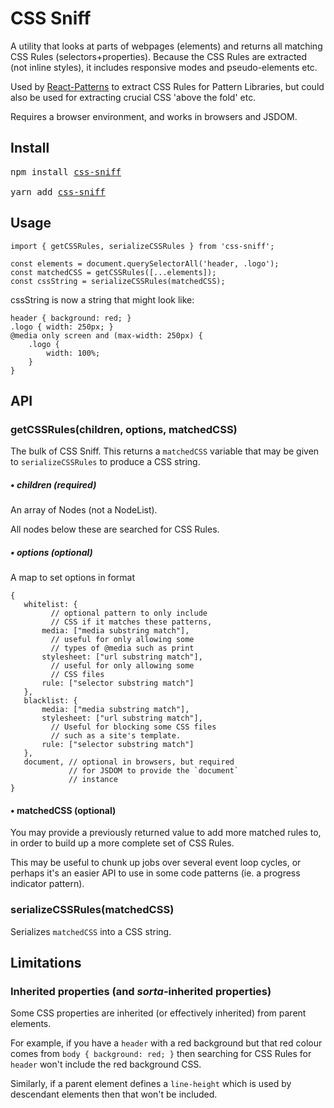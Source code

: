 # CSS Sniff

A utility that looks at parts of webpages (elements) and returns all matching CSS Rules (selectors+properties). Because the CSS Rules are extracted (not inline styles), it includes responsive modes and pseudo-elements etc.

Used by [React-Patterns](https://github.com/springload/react-patterns/) to extract CSS Rules for Pattern Libraries, but could also be used for extracting crucial CSS 'above the fold' etc.

Requires a browser environment, and works in browsers and JSDOM.

## Install
<pre>
npm install <a href="https://www.npmjs.com/package/css-sniff">css-sniff</a>

yarn add <a href="https://www.npmjs.com/package/css-sniff">css-sniff</a>
</pre>

## Usage

    import { getCSSRules, serializeCSSRules } from 'css-sniff';

    const elements = document.querySelectorAll('header, .logo');
    const matchedCSS = getCSSRules([...elements]);
    const cssString = serializeCSSRules(matchedCSS);

cssString is now a string that might look like:

    header { background: red; }
    .logo { width: 250px; }
    @media only screen and (max-width: 250px) {
        .logo {
            width: 100%;
        }
    }

## API

### getCSSRules(children, options, matchedCSS)

The bulk of CSS Sniff. This returns a `matchedCSS` variable that may be given to `serializeCSSRules` to produce a CSS string.

##### • children (required)

An array of Nodes (not a NodeList).

All nodes below these are searched for CSS Rules.

##### • options (optional)

A map to set options in format

    {
       whitelist: {
             // optional pattern to only include
             // CSS if it matches these patterns,
           media: ["media substring match"],
             // useful for only allowing some
             // types of @media such as print
           stylesheet: ["url substring match"],
             // useful for only allowing some
             // CSS files
           rule: ["selector substring match"]
       },
       blacklist: {
           media: ["media substring match"],
           stylesheet: ["url substring match"],
             // Useful for blocking some CSS files
             // such as a site's template.
           rule: ["selector substring match"]
       },
       document, // optional in browsers, but required
                 // for JSDOM to provide the `document`
                 // instance
    }

#### • matchedCSS (optional)

You may provide a previously returned value to add more matched rules to, in order to build up a more complete set of CSS Rules.

This may be useful to chunk up jobs over several event loop cycles, or perhaps it's an easier API to use in some code patterns (ie. a progress indicator pattern).

### serializeCSSRules(matchedCSS)

Serializes `matchedCSS` into a CSS string.

## Limitations

### Inherited properties (and _sorta_-inherited properties)

Some CSS properties are inherited (or effectively inherited) from parent elements.

For example, if you have a `header` with a red background but that red colour comes from `body { background: red; }` then searching for CSS Rules for `header` won't include the red background CSS.

Similarly, if a parent element defines a `line-height` which is used by descendant elements then that won't be included.
